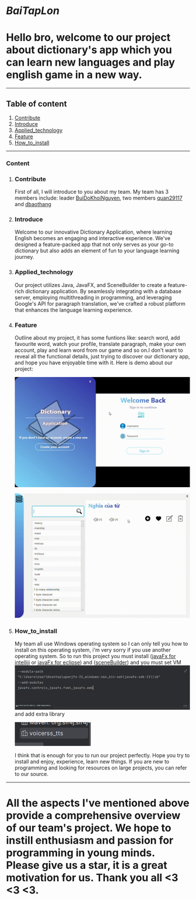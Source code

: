 # *BaiTapLon*
# Hello bro, welcome to our project about dictionary's app which you can learn new languages and play english game in a new way.
***

## Table of content
1. [Contribute](#Contribute)
2. [Introduce](#Introduce)
3. [Applied_technology](#Applied_technology)
4. [Feature](#Feature)
5. [How_to_install](#How_to_install)
***


### Content
1. ### Contribute
    First of all, I will introduce to you about my team. My team has 3 members include: leader [BuiDoKhoiNguyen](https://github.com/BuiDoKhoiNguyen), two members [quan29117](https://github.com/quan29117) and [dbaothang](https://github.com/dbaothang)
2. ### Introduce 
   Welcome to our innovative Dictionary Application, where learning English becomes an engaging and interactive experience. We've designed a feature-packed app that not only serves as your go-to dictionary but also adds an element of fun to your language learning journey.
3. ### Applied_technology
   Our project utilizes Java, JavaFX, and SceneBuilder to create a feature-rich dictionary application. By seamlessly integrating with a database server, employing multithreading in programming, and leveraging Google's API for paragraph translation, we've crafted a robust platform that enhances the language learning experience.

4. ### Feature
   Outline about my project, it has some funtions like: search word, add favourite word, watch your profile, translate paragraph, make your own account, play and learn word from our game and so on.I don't want to reveal all the functional details, just trying to discover our dictionary app, and hope you have enjoyable time with it. Here is demo about our project:

   ![login](./src/main/resources/sources_music_picture/login.gif)

   ![function](./src/main/resources/sources_music_picture/function.gif)
5. ### How_to_install
   My team all use Windows operating system so I can only tell you how to install on this operating system, i'm very sorry if you use another operating system. So to run this project you must install ([javaFx for intelliji](https://www.youtube.com/watch?v=Ope4icw6bVk&list=PLZPZq0r_RZOM-8vJA3NQFZB7JroDcMwev&index=2) or [javaFx for eclipse](https://www.youtube.com/watch?v=_7OM-cMYWbQ&list=PLZPZq0r_RZOM-8vJA3NQFZB7JroDcMwev&index=1)) and ([sceneBuilder](https://www.youtube.com/watch?v=-Obxf6NjnbQ&list=PLZPZq0r_RZOM-8vJA3NQFZB7JroDcMwev&index=5)) and you must set VM ![img.png](./src/main/resources/sources_music_picture/img.png) and add extra library 

   ![img_1.png](./src/main/resources/sources_music_picture/img_1.png)

   I think that is enough for you to run our project perfectly. Hope you try to install and enjoy, experience, learn new things. If you are new to programming and looking for resources on large projects, you can refer to our source.

***
# All the aspects I've mentioned above provide a comprehensive overview of our team's project. We hope to instill enthusiasm and passion for programming in young minds. Please give us a star, it is a great motivation for us. Thank you all <3 <3 <3.